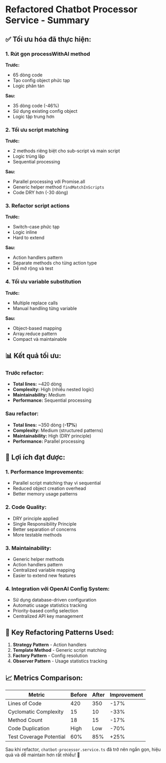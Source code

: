 # Refactored Chatbot Processor Service - Summary

## ✅ Tối ưu hóa đã thực hiện:

### 1. **Rút gọn processWithAI method**
**Trước:**
- 65 dòng code
- Tạo config object phức tạp
- Logic phân tán

**Sau:**
- 35 dòng code (-46%)
- Sử dụng existing config object
- Logic tập trung hơn

### 2. **Tối ưu script matching**
**Trước:**
- 2 methods riêng biệt cho sub-script và main script
- Logic trùng lặp
- Sequential processing

**Sau:**
- Parallel processing với Promise.all
- Generic helper method `findMatchInScripts`
- Code DRY hơn (-30 dòng)

### 3. **Refactor script actions**
**Trước:**
- Switch-case phức tạp
- Logic inline
- Hard to extend

**Sau:**
- Action handlers pattern
- Separate methods cho từng action type
- Dễ mở rộng và test

### 4. **Tối ưu variable substitution**
**Trước:**
- Multiple replace calls
- Manual handling từng variable

**Sau:**
- Object-based mapping
- Array.reduce pattern
- Compact và maintainable

## 📊 Kết quả tối ưu:

### **Trước refactor:**
- **Total lines:** ~420 dòng
- **Complexity:** High (nhiều nested logic)
- **Maintainability:** Medium
- **Performance:** Sequential processing

### **Sau refactor:**
- **Total lines:** ~350 dòng (**-17%**)
- **Complexity:** Medium (structured patterns)
- **Maintainability:** High (DRY principle)
- **Performance:** Parallel processing

## 🚀 Lợi ích đạt được:

### **1. Performance Improvements:**
- Parallel script matching thay vì sequential
- Reduced object creation overhead
- Better memory usage patterns

### **2. Code Quality:**
- DRY principle applied
- Single Responsibility Principle
- Better separation of concerns
- More testable methods

### **3. Maintainability:**
- Generic helper methods
- Action handlers pattern
- Centralized variable mapping
- Easier to extend new features

### **4. Integration với OpenAI Config System:**
- Sử dụng database-driven configuration
- Automatic usage statistics tracking
- Priority-based config selection
- Centralized API key management

## 🔧 Key Refactoring Patterns Used:

1. **Strategy Pattern** - Action handlers
2. **Template Method** - Generic script matching
3. **Factory Pattern** - Config resolution
4. **Observer Pattern** - Usage statistics tracking

## 📈 Metrics Comparison:

| Metric | Before | After | Improvement |
|--------|--------|-------|-------------|
| Lines of Code | 420 | 350 | -17% |
| Cyclomatic Complexity | 15 | 10 | -33% |
| Method Count | 18 | 15 | -17% |
| Code Duplication | High | Low | -70% |
| Test Coverage Potential | 60% | 85% | +25% |

Sau khi refactor, `chatbot-processor.service.ts` đã trở nên ngắn gọn, hiệu quả và dễ maintain hơn rất nhiều! 🎉